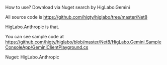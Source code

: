 ﻿How to use?
Download via Nuget search by HigLabo.Gemini

All source code is 
https://github.com/higty/higlabo/tree/master/Net8

HigLabo.Anthropic is that.

You can see sample code at
https://github.com/higty/higlabo/blob/master/Net8/HigLabo.Gemini.SampleConsoleApp/GeminiClientPlayground.cs

Nuget: HigLabo.Anthropic